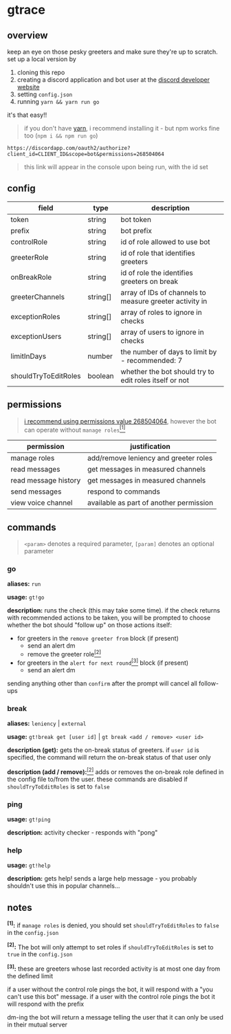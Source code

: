 <!-- markdownlint-disable MD033 -->
# gtrace

## overview

keep an eye on those pesky greeters and make sure they're up to scratch.
set up a local version by

1. cloning this repo
2. creating a discord application and bot user at the [discord developer website](https://discord.com/developers/applications)
3. setting `config.json`
4. running `yarn && yarn run go`

it's that easy!!

> if you don't have [yarn](https://yarnpkg.com/), i recommend installing it -
> but npm works fine too (`npm i && npm run go`)

`https://discordapp.com/oauth2/authorize?client_id=CLIENT_ID&scope=bot&permissions=268504064`

> this link will appear in the console upon being run, with the id set

## config

| field                | type     | description                                             |
| -------------------- | -------- | ------------------------------------------------------- |
| token                | string   | bot token                                               |
| prefix               | string   | bot prefix                                              |
| controlRole          | string   | id of role allowed to use bot                           |
| greeterRole          | string   | id of role that identifies greeters                     |
| onBreakRole          | string   | id of role the identifies greeters on break             |
| greeterChannels      | string[] | array of IDs of channels to measure greeter activity in |
| exceptionRoles       | string[] | array of roles to ignore in checks                      |
| exceptionUsers       | string[] | array of users to ignore in checks                      |
| limitInDays          | number   | the number of days to limit by - recommended: 7         |
| shouldTryToEditRoles | boolean  | whether the bot should try to edit roles itself or not  |

## permissions

> [i recommend using permissions value 268504064](https://discordapi.com/permissions.html#268504064),
> however the bot can operate without `manage roles`[<sup>\[1\]</sup>](#notes)

| permission           | justification                           |
| -------------------- | --------------------------------------- |
| manage roles         | add/remove leniency and greeter roles   |
| read messages        | get messages in measured channels       |
| read message history | get messages in measured channels       |
| send messages        | respond to commands                     |
| view voice channel   | available as part of another permission |

## commands

> `<param>` denotes a required parameter, `[param]` denotes an optional parameter

### go

**aliases:** `run`

**usage:** `gt!go`

**description:** runs the check (this may take some time). if the check returns with
recommended actions to be taken, you will be prompted to choose whether the bot should
"follow up" on those actions itself:

- for greeters in the `remove greeter from` block (if present)
  - send an alert dm
  - remove the greeter role[<sup>\[2\]</sup>](#notes)
- for greeters in the `alert for next round`[<sup>\[3\]</sup>](#notes) block (if present)
  - send an alert dm

sending anything other than `confirm` after the prompt will cancel all follow-ups

### break

**aliases:** `leniency` | `external`

**usage:** `gt!break get [user id]` | `gt break <add / remove> <user id>`

**description \(get\):** gets the on-break status of greeters. if `user id` is specified,
the command will return the on-break status of that user only

**description \(add / remove\):**[<sup>\[2\]</sup>](#notes) adds or removes the on-break role
defined in the config file to/from the user. these commands are disabled if
`shouldTryToEditRoles` is set to `false`

### ping

**usage:** `gt!ping`

**description:** activity checker - responds with "pong"

### help

**usage:** `gt!help`

**description:** gets help! sends a large help message - you probably shouldn't use this
in popular channels...

## notes

**<sup>\[1\]</sup>:** if `manage roles` is denied, you should set `shouldTryToEditRoles` to
`false` in the `config.json`

**<sup>\[2\]</sup>:** The bot will only attempt to set roles if `shouldTryToEditRoles` is set
to `true` in the `config.json`

**<sup>\[3\]</sup>:** these are greeters whose last recorded activity is at most one day from
the defined limit

if a user without the control role pings the bot, it will respond with a "you can't use this bot"
message. if a user with the control role pings the bot it will respond with the prefix

dm-ing the bot will return a message telling the user that it can only be used in their mutual
server
